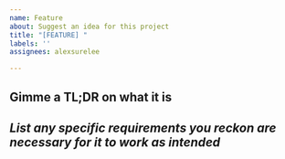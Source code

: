 ```yaml
---
name: Feature
about: Suggest an idea for this project
title: "[FEATURE] "
labels: ''
assignees: alexsurelee

---
```

**Gimme a TL;DR on what it is**
- 

*List any specific requirements you reckon are necessary for it to work as intended*
- 
